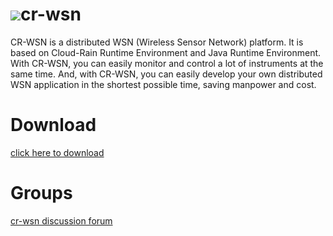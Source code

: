 # ![](http://cloud-rain.com/web/logo_crwsn2_t.gif)cr-wsn
CR-WSN is a distributed WSN (Wireless Sensor Network) platform. It is based on Cloud-Rain Runtime Environment and Java Runtime Environment. With CR-WSN, you can easily monitor and control a lot of instruments at the same time. And, with CR-WSN, you can easily develop your own distributed WSN application in the shortest possible time, saving manpower and cost. 

# Download
  <a href="https://drive.google.com/folderview?id=0B__KtdLXDfLKQnc4Njc5cUw2Mmc&usp=sharing" targer="_blank">click here to download</a>
  
# Groups
<a href="http://groups.google.com/group/cr-wsn" target="_blank">cr-wsn discussion forum</a>
<script>
  (function(i,s,o,g,r,a,m){i['GoogleAnalyticsObject']=r;i[r]=i[r]||function(){
  (i[r].q=i[r].q||[]).push(arguments)},i[r].l=1*new Date();a=s.createElement(o),
  m=s.getElementsByTagName(o)[0];a.async=1;a.src=g;m.parentNode.insertBefore(a,m)
  })(window,document,'script','//www.google-analytics.com/analytics.js','ga');

  ga('create', 'UA-61935761-1', 'auto');
  ga('send', 'pageview');

</script>
